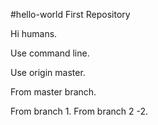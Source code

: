 #hello-world
First Repository

Hi humans.

Use command line.

Use origin master.

From master branch.

From branch 1.
From branch 2 -2.
